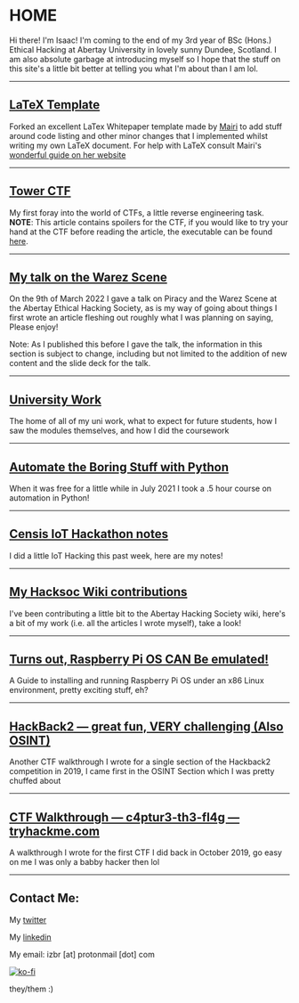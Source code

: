 # HOME

Hi there! I'm Isaac! I'm coming to the end of my 3rd year of BSc (Hons.) Ethical Hacking at Abertay University in lovely sunny Dundee, Scotland. I am also absolute garbage at introducing myself so I hope that the stuff on this site's a little bit better at telling you what I'm about than I am lol.

---

## [LaTeX Template](https://github.com/IBRice101/Whitepaper-Template)

Forked an excellent LaTex Whitepaper template made by [Mairi](https://twitter.com/super_mairio) to add stuff around code listing and other minor changes that I implemented whilst writing my own LaTeX document. For help with LaTeX consult Mairi's [wonderful guide on her website](https://supermairio.github.io/2020-06-09-latex-guide/)

---

## [Tower CTF](CTFs/Creations/tower.md)

My first foray into the world of CTFs, a little reverse engineering task. **NOTE**: This article contains spoilers for the CTF, if you would like to try your hand at the CTF before reading the article, the executable can be found [here](CTFs/Creations/media/tower.out).

---

## [My talk on the Warez Scene](http://IBRice101.github.io/Talks/Warez/)

On the 9th of March 2022 I gave a talk on Piracy and the Warez Scene at the Abertay Ethical Hacking Society, as is my way of going about things I first wrote an article fleshing out roughly what I was planning on saying, Please enjoy!

Note: As I published this before I gave the talk, the information in this section is subject to change, including but not limited to the addition of new content and the slide deck for the talk.

---

## [University Work](https://IBRice101.github.io/Uni/)

The home of all of my uni work, what to expect for future students, how I saw the modules themselves, and how I did the coursework

---

## [Automate the Boring Stuff with Python](https://IBRice101.github.io/MiniProjects/ATBSWP)

When it was free for a little while in July 2021 I took a .5 hour course on automation in Python!

---

## [Censis IoT Hackathon notes](https://IBRice101.github.io/CTFs/Writeups/censis-iot-hackathon)

I did a little IoT Hacking this past week, here are my notes!

---

## [My Hacksoc Wiki contributions](https://IBRice101.github.io/HacksocWiki)

I've been contributing a little bit to the Abertay Hacking Society wiki, here's a bit of my work (i.e. all the articles I wrote myself), take a look!

---

## [Turns out, Raspberry Pi OS CAN Be emulated!](https://IBRice101.github.io/MiniProjects/Raspberry-Pi-QEMU-VM)
A Guide to installing and running Raspberry Pi OS under an x86 Linux environment, pretty exciting stuff, eh?

---

## [HackBack2 — great fun, VERY challenging (Also OSINT)](https://IBRice101.github.io/CTFs/Writeups/hackback)
Another CTF walkthrough I wrote for a single section of the Hackback2 competition in 2019, I came first in the OSINT Section which I was pretty chuffed about

---

## [CTF Walkthrough — c4ptur3-th3-fl4g — tryhackme.com](https://IBRice101.github.io/CTFs/Writeups/c4ptur3-th3-fl4g)
A walkthrough I wrote for the first CTF I did back in October 2019, go easy on me I was only a babby hacker then lol

---

## Contact Me:

My [twitter](https://twitter.com/IBRice101/)

My [linkedin](www.linkedin.com/in/izbr)

My email: izbr [at] protonmail [dot] com

[![ko-fi](https://ko-fi.com/img/githubbutton_sm.svg)](https://ko-fi.com/A0A1D0FSN)

they/them :)
